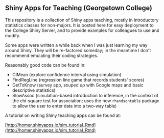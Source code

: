 ## Shiny Apps for Teaching (Georgetown College)

This repository is a collection of Shiny apps teaching, mostly in introductory statistics classes for non-majors.  It is posted here for easy deployment to the College Shiny Server, and to provide examples for colleagues to use and modify.

Some apps were written a while back when I was just learning my way around Shiny.  They will be re-factored someday; in the meantime I don't recommend emulating their coding strategies.


Reasonably good code can be found in:

* CIMean (explore confidence interval using simulation)
* FindRegLine (regression line game that records students' scores)
* GetToKnow (survey app, souped up with Google maps and basic descriptive statistics)
* SlowAssoc (simulation-based introduction to inference, in the context of the chi-square test for association; uses the new `rhandsontable` package to allow the user to enter data into a two-way table)

A tutorial on writing Shiny teaching apps can be found at:

[http://homer.shinyapps.io/sim_tutorial_Rmd](http://homer.shinyapps.io/sim_tutorial_Rmd)